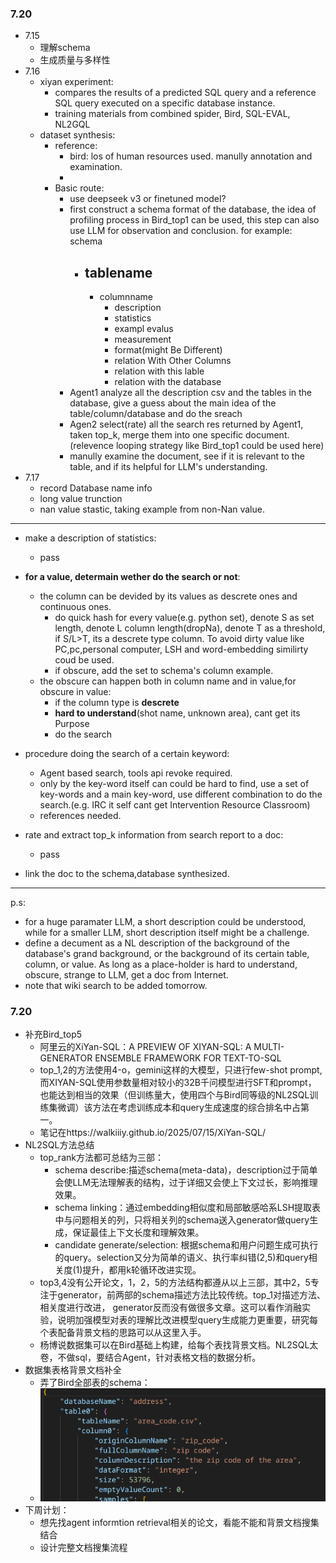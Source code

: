 ### 7.20

- 7.15
  - 理解schema
  - 生成质量与多样性
- 7.16
  - xiyan experiment: 
    - compares the results of a predicted SQL query and a reference SQL query executed on a specific database instance.
    - training materials from combined spider, Bird, SQL-EVAL, NL2GQL
  - dataset synthesis:
    - reference:
      - bird: los of human resources used. manully annotation and examination.
      - 
    - Basic route:
      - use deepseek v3 or finetuned model?
      - first construct a schema format of the database, the idea of profiling process in Bird_top1 can be used, this step can also use LLM for observation and conclusion. for example:
        schema
        - tablename
          - 
          - columnname
            - description
            - statistics
            <!-- !-- -  minihash -- -->
            - exampl evalus
            - measurement
            - format(might Be Different)
            - relation With Other Columns
            - relation with this lable
            - relation with the database
      - Agent1 analyze all the description csv and the tables in the database, give a guess about the main idea of the table/column/database and do the sreach
      - Agen2 select(rate) all the search res returned by Agent1, taken top_k, merge them into one specific document.(relevence looping strategy like Bird_top1 could be used here)
      - manully examine the document, see if it is relevant to the table, and if its helpful for LLM's understanding. 
- 7.17
  - record Database name info
  - long value trunction
  - nan value stastic, taking example from non-Nan value.
-----------------------------------------------------------------
  - make a description of statistics:
    - pass
  - **for a value, determain wether do the search or not**:
    - the column can be devided by its values as descrete ones and continuous ones.
      -  do quick hash for every value(e.g. python set), denote S as set length, denote L column length(dropNa), denote T as a threshold, if S/L>T, its a descrete type column. To avoid dirty value like PC,pc,personal computer, LSH and word-embedding similirty coud be used.
      -  if obscure, add the set to schema's column example.
    - the obscure can happen both in column name and in value,for obscure in value:
      - if the column type is **descrete**
      - **hard to understand**(shot name, unknown area), cant get its Purpose
      - do the search
  
  - procedure doing the search of a certain keyword:
    - Agent based search, tools api revoke required.
    - only by the key-word itself can could be hard to find, use a set of key-words and a main key-word, use different combination to do the search.(e.g. IRC it self cant get Intervention Resource Classroom)
    - references needed.

  - rate and extract top_k information from search report to a doc:
    - pass

  - link the doc to the schema,database synthesized.

----------------
p.s:
  - for a huge paramater LLM, a short description could be understood, while for a smaller LLM, short description itself might be a challenge.
  - define a decument as a NL description of the background of the database's grand background, or the background of its certain table, column, or value. As long as a place-holder is hard to understand, obscure, strange to LLM, get a doc from Internet.
  - note that wiki search to be added tomorrow.


### 7.20
- 补充Bird_top5 
  - 阿里云的XiYan-SQL：A PREVIEW OF XIYAN-SQL: A MULTI-GENERATOR ENSEMBLE FRAMEWORK FOR TEXT-TO-SQL
  - top_1,2的方法使用4-o，gemini这样的大模型，只进行few-shot prompt,而XIYAN-SQL使用参数量相对较小的32B千问模型进行SFT和prompt，
  也能达到相当的效果（但训练量大，使用四个与Bird同等级的NL2SQL训练集微调）该方法在考虑训练成本和query生成速度的综合排名中占第一。
  - 笔记在https://walkiiiy.github.io/2025/07/15/XiYan-SQL/
- NL2SQL方法总结
  - top_rank方法都可总结为三部：
    - schema describe:描述schema(meta-data)，description过于简单会使LLM无法理解表的结构，过于详细又会使上下文过长，影响推理效果。
    - schema linking：通过embedding相似度和局部敏感哈系LSH提取表中与问题相关的列，只将相关列的schema送入generator做query生成，保证最佳上下文长度和理解效果。
    - candidate generate/selection: 根据schema和用户问题生成可执行的query。selection又分为简单的语义、执行率纠错(2,5)和query相关度(1)提升，都用k轮循环改进实现。
  - top3,4没有公开论文，1，2，5的方法结构都遵从以上三部，其中2，5专注于generator，前两部的schema描述方法比较传统。top_1对描述方法、相关度进行改进，
  generator反而没有做很多文章。这可以看作消融实验，说明加强模型对表的理解比改进模型query生成能力更重要，研究每个表配备背景文档的思路可以从这里入手。
  - 杨博说数据集可以在Bird基础上构建，给每个表找背景文档。NL2SQL太卷，不做sql，要结合Agent，针对表格文档的数据分析。
- 数据集表格背景文档补全
  - 弄了Bird全部表的schema：
  - ![schema_example](schema_example.png)
- 下周计划：
  - 想先找agent informtion retrieval相关的论文，看能不能和背景文档搜集结合
  - 设计完整文档搜集流程